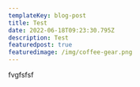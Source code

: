 ```yaml
---
templateKey: blog-post
title: Test
date: 2022-06-18T09:23:30.795Z
description: Test
featuredpost: true
featuredimage: /img/coffee-gear.png
---
```

fvgfsfsf